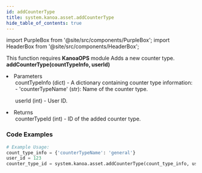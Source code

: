 ```yaml
---
id: addCounterType
title: system.kanoa.asset.addCounterType
hide_table_of_contents: true
---
```


import PurpleBox from '@site/src/components/PurpleBox';
import HeaderBox from '@site/src/components/HeaderBox';

<PurpleBox>This function requires <b>KanoaOPS</b> module</PurpleBox>
<HeaderBox header="Description">Adds a new counter type.</HeaderBox>
<HeaderBox header="Syntax">
    <b>addCounterType(countTypeInfo, userId)</b>
    <li> Parameters <br />
        <ul>countTypeInfo (dict) - A dictionary containing counter type information:
            - 'counterTypeName' (str): Name of the counter type.
        </ul>
        <ul>userId (int) - User ID.</ul>
    </li>
    <li> Returns <br />
        <ul>counterTypeId (int) - ID of the added counter type.</ul>
    </li>
</HeaderBox>

### Code Examples

```python
# Example Usage:
count_type_info = {'counterTypeName': 'general'}
user_id = 123
counter_type_id = system.kanoa.asset.addCounterType(count_type_info, user_id)
